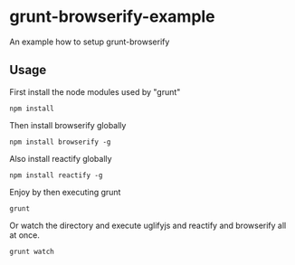 # grunt-browserify-example
An example how to setup grunt-browserify

## Usage
First install the node modules used by "grunt"

```
npm install
```

Then install browserify globally

```
npm install browserify -g
```

Also install reactify globally

```
npm install reactify -g
```

Enjoy by then executing grunt

```
grunt
```

Or watch the directory and execute uglifyjs and reactify and browserify all at once.

```
grunt watch
```
